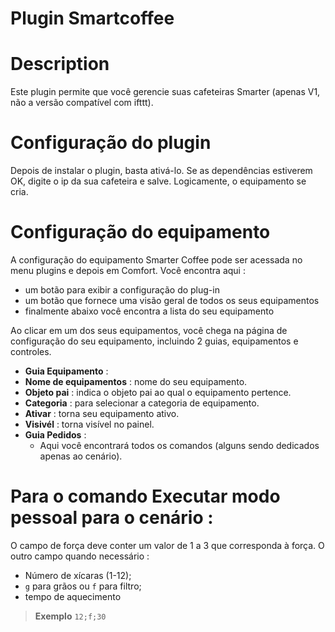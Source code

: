 # Plugin Smartcoffee

# Description

Este plugin permite que você gerencie suas cafeteiras Smarter (apenas V1, não a versão compatível com ifttt).

# Configuração do plugin

Depois de instalar o plugin, basta ativá-lo. Se as dependências estiverem OK, digite o ip da sua cafeteira e salve. Logicamente, o equipamento se cria.

# Configuração do equipamento

A configuração do equipamento Smarter Coffee pode ser acessada no menu plugins e depois em Comfort. Você encontra aqui :

-   um botão para exibir a configuração do plug-in
-   um botão que fornece uma visão geral de todos os seus equipamentos
-   finalmente abaixo você encontra a lista do seu equipamento

Ao clicar em um dos seus equipamentos, você chega na página de configuração do seu equipamento, incluindo 2 guias, equipamentos e controles.

-   **Guia Equipamento** :
-   **Nome de equipamentos** : nome do seu equipamento.
-   **Objeto pai** : indica o objeto pai ao qual o equipamento pertence.
-   **Categoria** : para selecionar a categoria de equipamento.
-   **Ativar** : torna seu equipamento ativo.
-   **Visivél** : torna visível no painel.
-   **Guia Pedidos** :
    -  Aqui você encontrará todos os comandos (alguns sendo dedicados apenas ao cenário).

#  Para o comando Executar modo pessoal para o cenário :

O campo de força deve conter um valor de 1 a 3 que corresponda à força. O outro campo quando necessário  :
- Número de xícaras (1-12);
- ``g`` para grãos ou ``f`` para filtro;
- tempo de aquecimento

>**Exemplo**
> ``12;f;30``
